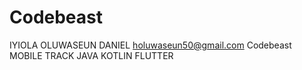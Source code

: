 # Codebeast
IYIOLA OLUWASEUN DANIEL
holuwaseun50@gmail.com
Codebeast
MOBILE TRACK
JAVA
KOTLIN
FLUTTER
